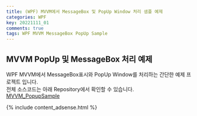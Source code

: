 ```yaml
---
title: (WPF) MVVM에서 MessageBox 및 PopUp Window 처리 샘플 예제
categories: WPF
key: 20221111_01
comments: true
tags: WPF MVVM MessageBox PopUp Sample
---
```


MVVM PopUp 및 MessageBox 처리 예제
-

WPF MVVM에서 MessageBox표시와 PopUp Window를 처리하는 간단한 예제 프로젝트 입니다.<br/>
전체 소스코드는 아래 Repository에서 확인할 수 있습니다.<br/>
[MVVM_PopupSample](https://github.com/tyeom/MVVM_PopupSample/tree/main/MVVM_PopupSample)



{% include content_adsense.html %}
